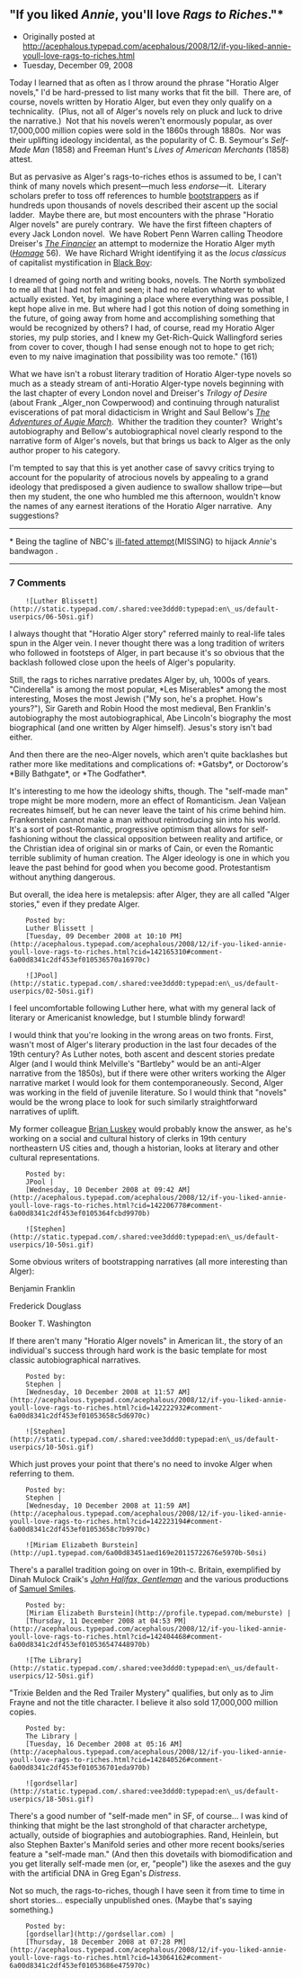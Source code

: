 ## "If you liked <em>Annie</em>, you'll love <em>Rags to Riches</em>."*

 * Originally posted at http://acephalous.typepad.com/acephalous/2008/12/if-you-liked-annie-youll-love-rags-to-riches.html
 * Tuesday, December 09, 2008



Today I learned that as often as I throw around the phrase "Horatio Alger novels," I'd be hard-pressed to list many works that fit the bill.  There are, of course, novels written by Horatio Alger, but even they only qualify on a technicality.  (Plus, not all of Alger's novels rely on pluck and luck to drive the narrative.)  Not that his novels weren't enormously popular, as over 17,000,000 million copies were sold in the 1860s through 1880s.  Nor was their uplifting ideology incidental, as the popularity of C. B. Seymour's _Self-Made Man_ (1858) and Freeman Hunt's _Lives of American Merchants_ (1858) attest.  

But as pervasive as Alger's rags-to-riches ethos is assumed to be, I can't think of many novels which present—much less _endorse_—it.  Literary scholars prefer to toss off references to humble [bootstrappers](http://heteronomy.wordpress.com/2008/12/03/etymology-as-ideology-critique/) as if hundreds upon thousands of novels described their ascent up the social ladder.  Maybe there are, but most encounters with the phrase "Horatio Alger novels" are purely contrary.  We have the first fifteen chapters of every Jack London novel.  We have Robert Penn Warren calling Theodore Dreiser's _[The Financier](http://www.amazon.com/gp/product/0452008255?ie=UTF8&tag=diesekoschmar-20)_ an attempt to modernize the Horatio Alger myth (_[Homage](http://www.amazon.com/gp/product/B001IP2ZKE?ie=UTF8&tag=diesekoschmar-20)_ 56).  We have Richard Wright identifying it as the _locus classicus_ of capitalist mystification in [Black Boy](http://www.amazon.com/gp/product/0061443085?ie=UTF8&tag=diesekoschmar-20):

I dreamed of going north and writing books, novels. The North symbolized to me all that I had not felt and seen; it had no relation whatever to what actually existed. Yet, by imagining a place where everything was possible, I kept hope alive in me. But where had I got this notion of doing something in the future, of going away from home and accomplishing something that would be recognized by others? I had, of course, read my Horatio Alger stories, my pulp stories, and I knew my Get-Rich-Quick Wallingford series from cover to cover, though I had sense enough not to hope to get rich; even to my naive imagination that possibility was too remote." (161)

What we have isn't a robust literary tradition of Horatio Alger-type novels so much as a steady stream of anti-Horatio Alger-type novels beginning with the last chapter of every London novel and Dreiser's _Trilogy of Desire_ (about Frank _Alger_non Cowperwood) and continuing through naturalist eviscerations of pat moral didacticism in Wright and Saul Bellow's _[The Adventures of Augie March](http://www.amazon.com/gp/product/0143039571?ie=UTF8&tag=diesekoschmar-20)_.  Whither the tradition they counter?  Wright's autobiography and Bellow's autobiographical novel clearly respond to the narrative form of Alger's novels, but that brings us back to Alger as the only author proper to his category.  

I'm tempted to say that this is yet another case of savvy critics trying to account for the popularity of atrocious novels by appealing to a grand ideology that predisposed a given audience to swallow shallow tripe—but then my student, the one who humbled me this afternoon, wouldn't know the names of any earnest iterations of the Horatio Alger narrative.  Any suggestions?

* * *

\*
Being the tagline of NBC's [ill-fated attempt](http://en.wikipedia.org/wiki/Rags\_to\_Riches\_%!T(MISSING)V\_series%!)(MISSING) to hijack _Annie_'s bandwagon
.

		

* * *

### 7 Comments 

		

                
[]()

	

		![Luther Blissett](http://static.typepad.com/.shared:vee3ddd0:typepad:en\_us/default-userpics/06-50si.gif)
	

	

		

I always thought that "Horatio Alger story" referred mainly to real-life tales spun in the Alger vein.  I never thought there was a long tradition of writers who followed in footsteps of Alger, in part because it's so obvious that the backlash followed close upon the heels of Alger's popularity.

Still, the rags to riches narrative predates Alger by, uh, 1000s of years.  "Cinderella" is among the most popular, \*Les Miserables\* among the most interesting, Moses the most Jewish ("My son, he's a prophet.  How's yours?"), Sir Gareth and Robin Hood the most medieval, Ben Franklin's autobiography the most autobiographical, Abe Lincoln's biography the most biographical (and one written by Alger himself).  Jesus's story isn't bad either.

And then there are the neo-Alger novels, which aren't quite backlashes but rather more like meditations and complications of: \*Gatsby\*, or Doctorow's \*Billy Bathgate\*, or \*The Godfather\*.

It's interesting to me how the ideology shifts, though.  The "self-made man" trope might be more modern, more an effect of Romanticism.  Jean Valjean recreates himself, but he can never leave the taint of his crime behind him.  Frankenstein cannot make a man without reintroducing sin into his world.  It's a sort of post-Romantic, progressive optimism that allows for self-fashioning without the classical opposition between reality and artifice, or the Christian idea of original sin or marks of Cain, or even the Romantic terrible sublimity of human creation.  The Alger ideology is one in which you leave the past behind for good when you become good.  Protestantism without anything dangerous.

But overall, the idea here is metalepsis: after Alger, they are all called "Alger stories," even if they predate Alger.  

	

		Posted by:
		Luther Blissett |
		[Tuesday, 09 December 2008 at 10:10 PM](http://acephalous.typepad.com/acephalous/2008/12/if-you-liked-annie-youll-love-rags-to-riches.html?cid=142165310#comment-6a00d8341c2df453ef010536570a16970c)

[]()

	

		![JPool](http://static.typepad.com/.shared:vee3ddd0:typepad:en\_us/default-userpics/02-50si.gif)
	

	

		

I feel uncomfortable following Luther here, what with my general lack of literary or Americanist knowledge, but I stumble blindy forward!

I would think that you're looking in the wrong areas on two fronts.  First, wasn't most of Alger's literary production in the last four decades of the 19th century?  As Luther notes, both ascent and descent stories predate Alger (and I would think Melville's "Bartleby" would be an anti-Alger narrative from the 1850s), but if there were other writers working the Alger narrative market I would look for them contemporaneously.  Second, Alger was working in the field of juvenile literature.  So I would think that "novels" would be the wrong place to look for such similarly straightforward narratives of uplift.

My former colleague [Brian Luskey](http://www.unco.edu/history/bl.html) would probably know the answer, as he's working on a social and cultural history of clerks in 19th century northeastern US cities and, though a historian, looks at literary and other cultural representations.

	

		Posted by:
		JPool |
		[Wednesday, 10 December 2008 at 09:42 AM](http://acephalous.typepad.com/acephalous/2008/12/if-you-liked-annie-youll-love-rags-to-riches.html?cid=142206778#comment-6a00d8341c2df453ef0105364fcbd9970b)

[]()

	

		![Stephen](http://static.typepad.com/.shared:vee3ddd0:typepad:en\_us/default-userpics/10-50si.gif)
	

	

		

Some obvious writers of bootstrapping narratives (all more interesting than Alger):

Benjamin Franklin  

Frederick Douglass  

Booker T. Washington

If there aren't many "Horatio Alger novels" in American lit., the story of an individual's success through hard work is the basic template for most classic autobiographical narratives.

	

		Posted by:
		Stephen |
		[Wednesday, 10 December 2008 at 11:57 AM](http://acephalous.typepad.com/acephalous/2008/12/if-you-liked-annie-youll-love-rags-to-riches.html?cid=142222932#comment-6a00d8341c2df453ef01053658c5d6970c)

[]()

	

		![Stephen](http://static.typepad.com/.shared:vee3ddd0:typepad:en\_us/default-userpics/10-50si.gif)
	

	

		

Which just proves your point that there's no need to invoke Alger when referring to them.

	

		Posted by:
		Stephen |
		[Wednesday, 10 December 2008 at 11:59 AM](http://acephalous.typepad.com/acephalous/2008/12/if-you-liked-annie-youll-love-rags-to-riches.html?cid=142223194#comment-6a00d8341c2df453ef01053658c7b9970c)

[]()

	

		![Miriam Elizabeth Burstein](http://up1.typepad.com/6a00d83451aed169e20115722676e5970b-50si)
	

	

		

There's a parallel tradition going on over in 19th-c. Britain, exemplified by Dinah Mulock Craik's [_John Halifax, Gentleman_](http://digital.library.upenn.edu/women/craik/john/john.html) and the various productions of [Samuel Smiles](http://www.fordham.edu/halsall/mod/1882smiles.html).  

	

		Posted by:
		[Miriam Elizabeth Burstein](http://profile.typepad.com/meburste) |
		[Thursday, 11 December 2008 at 04:53 PM](http://acephalous.typepad.com/acephalous/2008/12/if-you-liked-annie-youll-love-rags-to-riches.html?cid=142404468#comment-6a00d8341c2df453ef010536547448970b)

[]()

	

		![The Library](http://static.typepad.com/.shared:vee3ddd0:typepad:en\_us/default-userpics/12-50si.gif)
	

	

		

"Trixie Belden and the Red Trailer Mystery" qualifies, but only as to Jim Frayne and not the title character. I believe it also sold 17,000,000 million copies. 

	

		Posted by:
		The Library |
		[Tuesday, 16 December 2008 at 05:16 AM](http://acephalous.typepad.com/acephalous/2008/12/if-you-liked-annie-youll-love-rags-to-riches.html?cid=142840526#comment-6a00d8341c2df453ef010536701eda970b)

[]()

	

		![gordsellar](http://static.typepad.com/.shared:vee3ddd0:typepad:en\_us/default-userpics/18-50si.gif)
	

	

		

There's a good number of "self-made men" in SF, of course... I was kind of thinking that might be the last stronghold of that character archetype, actually, outside of biographies and autobiographies. Rand, Heinlein, but also Stephen Baxter's Manifold series and other more recent books/series feature a "self-made man." (And then this dovetails with biomodification and you get literally self-made men (or, er, "people") like the asexes and the guy with the artificial DNA in Greg Egan's _Distress_. 

Not so much, the rags-to-riches, though I have seen it from time to time in short stories... especially unpublished ones. (Maybe that's saying something.) 

	

		Posted by:
		[gordsellar](http://gordsellar.com) |
		[Thursday, 18 December 2008 at 07:28 PM](http://acephalous.typepad.com/acephalous/2008/12/if-you-liked-annie-youll-love-rags-to-riches.html?cid=143064162#comment-6a00d8341c2df453ef01053686e475970c)

		

        